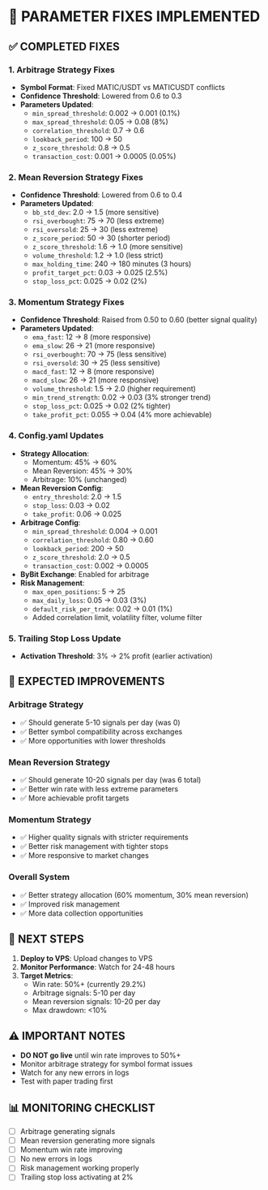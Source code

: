 # 🔧 PARAMETER FIXES IMPLEMENTED

## ✅ **COMPLETED FIXES**

### **1. Arbitrage Strategy Fixes**
- **Symbol Format**: Fixed MATIC/USDT vs MATICUSDT conflicts
- **Confidence Threshold**: Lowered from 0.6 to 0.3
- **Parameters Updated**:
  - `min_spread_threshold`: 0.002 → 0.001 (0.1%)
  - `max_spread_threshold`: 0.05 → 0.08 (8%)
  - `correlation_threshold`: 0.7 → 0.6
  - `lookback_period`: 100 → 50
  - `z_score_threshold`: 0.8 → 0.5
  - `transaction_cost`: 0.001 → 0.0005 (0.05%)

### **2. Mean Reversion Strategy Fixes**
- **Confidence Threshold**: Lowered from 0.6 to 0.4
- **Parameters Updated**:
  - `bb_std_dev`: 2.0 → 1.5 (more sensitive)
  - `rsi_overbought`: 75 → 70 (less extreme)
  - `rsi_oversold`: 25 → 30 (less extreme)
  - `z_score_period`: 50 → 30 (shorter period)
  - `z_score_threshold`: 1.6 → 1.0 (more sensitive)
  - `volume_threshold`: 1.2 → 1.0 (less strict)
  - `max_holding_time`: 240 → 180 minutes (3 hours)
  - `profit_target_pct`: 0.03 → 0.025 (2.5%)
  - `stop_loss_pct`: 0.025 → 0.02 (2%)

### **3. Momentum Strategy Fixes**
- **Confidence Threshold**: Raised from 0.50 to 0.60 (better signal quality)
- **Parameters Updated**:
  - `ema_fast`: 12 → 8 (more responsive)
  - `ema_slow`: 26 → 21 (more responsive)
  - `rsi_overbought`: 70 → 75 (less sensitive)
  - `rsi_oversold`: 30 → 25 (less sensitive)
  - `macd_fast`: 12 → 8 (more responsive)
  - `macd_slow`: 26 → 21 (more responsive)
  - `volume_threshold`: 1.5 → 2.0 (higher requirement)
  - `min_trend_strength`: 0.02 → 0.03 (3% stronger trend)
  - `stop_loss_pct`: 0.025 → 0.02 (2% tighter)
  - `take_profit_pct`: 0.055 → 0.04 (4% more achievable)

### **4. Config.yaml Updates**
- **Strategy Allocation**:
  - Momentum: 45% → 60%
  - Mean Reversion: 45% → 30%
  - Arbitrage: 10% (unchanged)
- **Mean Reversion Config**:
  - `entry_threshold`: 2.0 → 1.5
  - `stop_loss`: 0.03 → 0.02
  - `take_profit`: 0.06 → 0.025
- **Arbitrage Config**:
  - `min_spread_threshold`: 0.004 → 0.001
  - `correlation_threshold`: 0.80 → 0.60
  - `lookback_period`: 200 → 50
  - `z_score_threshold`: 2.0 → 0.5
  - `transaction_cost`: 0.002 → 0.0005
- **ByBit Exchange**: Enabled for arbitrage
- **Risk Management**:
  - `max_open_positions`: 5 → 25
  - `max_daily_loss`: 0.05 → 0.03 (3%)
  - `default_risk_per_trade`: 0.02 → 0.01 (1%)
  - Added correlation limit, volatility filter, volume filter

### **5. Trailing Stop Loss Update**
- **Activation Threshold**: 3% → 2% profit (earlier activation)

## 🎯 **EXPECTED IMPROVEMENTS**

### **Arbitrage Strategy**
- ✅ Should generate 5-10 signals per day (was 0)
- ✅ Better symbol compatibility across exchanges
- ✅ More opportunities with lower thresholds

### **Mean Reversion Strategy**
- ✅ Should generate 10-20 signals per day (was 6 total)
- ✅ Better win rate with less extreme parameters
- ✅ More achievable profit targets

### **Momentum Strategy**
- ✅ Higher quality signals with stricter requirements
- ✅ Better risk management with tighter stops
- ✅ More responsive to market changes

### **Overall System**
- ✅ Better strategy allocation (60% momentum, 30% mean reversion)
- ✅ Improved risk management
- ✅ More data collection opportunities

## 🚀 **NEXT STEPS**

1. **Deploy to VPS**: Upload changes to VPS
2. **Monitor Performance**: Watch for 24-48 hours
3. **Target Metrics**:
   - Win rate: 50%+ (currently 29.2%)
   - Arbitrage signals: 5-10 per day
   - Mean reversion signals: 10-20 per day
   - Max drawdown: <10%

## ⚠️ **IMPORTANT NOTES**

- **DO NOT go live** until win rate improves to 50%+
- Monitor arbitrage strategy for symbol format issues
- Watch for any new errors in logs
- Test with paper trading first

## 📊 **MONITORING CHECKLIST**

- [ ] Arbitrage generating signals
- [ ] Mean reversion generating more signals
- [ ] Momentum win rate improving
- [ ] No new errors in logs
- [ ] Risk management working properly
- [ ] Trailing stop loss activating at 2%
